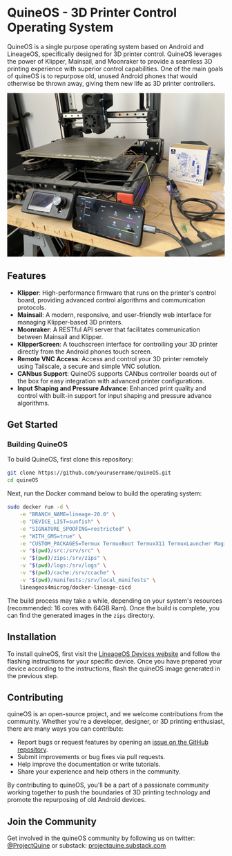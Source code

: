 # QuineOS - 3D Printer Control Operating System

QuineOS is a single purpose operating system based on Android and LineageOS, specifically designed for 3D printer control. QuineOS leverages the power of Klipper, Mainsail, and Moonraker to provide a seamless 3D printing experience with superior control capabilities. One of the main goals of quineOS is to repurpose old, unused Android phones that would otherwise be thrown away, giving them new life as 3D printer controllers.

![QuineOS running a voron switchwire](./images/quineOS-on-voron.jpg)

## Features

- **Klipper**: High-performance firmware that runs on the printer's control board, providing advanced control algorithms and communication protocols.
- **Mainsail**: A modern, responsive, and user-friendly web interface for managing Klipper-based 3D printers.
- **Moonraker**: A RESTful API server that facilitates communication between Mainsail and Klipper.
- **KlipperScreen**: A touchscreen interface for controlling your 3D printer directly from the Android phones touch screen.
- **Remote VNC Access**: Access and control your 3D printer remotely using Tailscale, a secure and simple VNC solution.
- **CANbus Support**: QuineOS supports CANbus controller boards out of the box for easy integration with advanced printer configurations.
- **Input Shaping and Pressure Advance**: Enhanced print quality and control with built-in support for input shaping and pressure advance algorithms.

## Get Started

### Building QuineOS

To build QuineOS, first clone this repository:
```bash
git clone https://github.com/yourusername/quineOS.git
cd quineOS
```

Next, run the Docker command below to build the operating system:

```bash
sudo docker run -d \
    -e "BRANCH_NAME=lineage-20.0" \
    -e "DEVICE_LIST=sunfish" \
    -e "SIGNATURE_SPOOFING=restricted" \
    -e "WITH_GMS=true" \
    -e "CUSTOM_PACKAGES=Termux TermuxBoot TermuxX11 TermuxLauncher Magisk Tailscale DroidVnc" \
    -v "$(pwd)/src:/srv/src" \
    -v "$(pwd)/zips:/srv/zips" \
    -v "$(pwd)/logs:/srv/logs" \
    -v "$(pwd)/cache:/srv/ccache" \
    -v "$(pwd)/manifests:/srv/local_manifests" \
    lineageos4microg/docker-lineage-cicd
```

The build process may take a while, depending on your system's resources (recommended: 16 cores with 64GB Ram). Once the build is complete, you can find the generated images in the `zips` directory.

## Installation
To install quineOS, first visit the [LineageOS Devices website](https://wiki.lineageos.org/devices/) and follow the flashing instructions for your specific device. Once you have prepared your device according to the instructions, flash the quineOS image generated in the previous step.

## Contributing
quineOS is an open-source project, and we welcome contributions from the community. Whether you're a developer, designer, or 3D printing enthusiast, there are many ways you can contribute:

* Report bugs or request features by opening an [issue on the GitHub repository](https://github.com/projectquine/quineOS/issues).
* Submit improvements or bug fixes via pull requests.
* Help improve the documentation or write tutorials.
* Share your experience and help others in the community.

By contributing to quineOS, you'll be a part of a passionate community working together to push the boundaries of 3D printing technology and promote the repurposing of old Android devices.

## Join the Community
Get involved in the quineOS community by following us on twitter: [@ProjectQuine](https://twitter.com/ProjectQuine) or substack: [projectquine.substack.com](https://projectquine.substack.com/)
